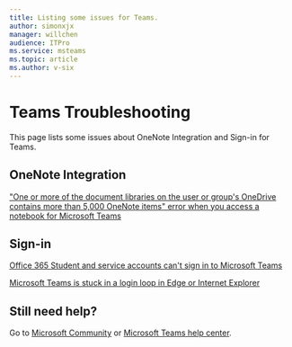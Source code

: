 ```yaml
---
title: Listing some issues for Teams.
author: simonxjx
manager: willchen
audience: ITPro
ms.service: msteams
ms.topic: article
ms.author: v-six
---
```


# Teams Troubleshooting

This page lists some issues about OneNote Integration and Sign-in for Teams.

## OneNote Integration

["One or more of the document libraries on the user or group's OneDrive contains more than 5,000 OneNote items" error when you access a notebook for Microsoft Teams](./teams-onenote-integration/issue-when-access-notebook-in-teams.md)

## Sign-in

[Office 365 Student and service accounts can't sign in to Microsoft Teams](./teams-sign-in/office-365-accounts-cannot-sign-in-to-teams.md)

[Microsoft Teams is stuck in a login loop in Edge or Internet Explorer](./teams-sign-in/sign-in-loop-when-joining-teams.md)

## Still need help? 

Go to [Microsoft Community](https://answers.microsoft.com) or [Microsoft Teams help center](https://support.office.com/teams).